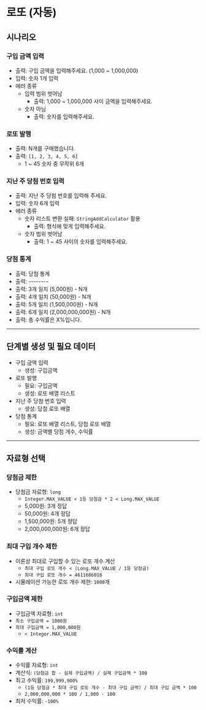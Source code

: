 # 로또 (자동)

## 시나리오

### 구입 금액 입력

- 출력: 구입 금액을 입력해주세요. (1,000 ~ 1,000,000)
- 입력: 숫자 1개 입력
- 에러 종류
  - 입력 범위 벗어남
    - 출력: 1,000 ~ 1,000,000 사이 금액을 입력해주세요.
  - 숫자 아님
    - 출력: 숫자를 입력해주세요.

### 로또 발행

- 출력: N개를 구매했습니다.
- 출력: `[1, 2, 3, 4, 5, 6]`
  - 1 ~ 45 숫자 중 무작위 6개

### 지난 주 당첨 번호 입력

- 출력: 지난 주 당첨 번호를 입력해 주세요.
- 입력: 숫자 6개 입력
- 에러 종류
  - 숫자 리스트 변환 실패: `StringAddCalculator` 활용
    - 출력: 형식에 맞게 입력해주세요.
  - 숫자 범위 벗어남
    - 출력: 1 ~ 45 사이의 숫자를 입력해주세요.

### 당첨 통계

- 출력: 당첨 통계
- 출력: --------
- 출력: 3개 일치 (5,000원) - N개
- 출력: 4개 일치 (50,000원) - N개
- 출력: 5개 일치 (1,500,000원) - N개
- 출력: 6개 일치 (2,000,000,000원) - N개
- 출력: 총 수익률은 X%입니다.

---

## 단계별 생성 및 필요 데이터

- 구입 금액 입력
  - 생성: 구입금액
- 로또 발행
  - 필요: 구입금액
  - 생성: 로또 배열 리스트
- 지난 주 당첨 번호 입력
  - 생성: 당첨 로또 배열
- 당첨 통계
  - 필요: 로또 배열 리스트, 당첨 로또 배열
  - 생성: 금액별 당첨 개수, 수익률

---

## 자료형 선택

### 당첨금 제한

- 당첨금 자료형: `long`
  - `Integer.MAX_VALUE < 1등 당첨금 * 2 < Long.MAX_VALUE`
  - 5,000원: 3개 정답
  - 50,000원: 4개 정답
  - 1,500,000원: 5개 정답
  - 2,000,000,000원: 6개 정답

### 최대 구입 개수 제한

- 이론상 최대로 구입할 수 있는 로또 개수 계산
  - `최대 구입 로또 개수 < (Long.MAX_VALUE / 1등 당첨금)`
  - `최대 구입 로또 개수 = 4611686018`
- 시뮬레이션 가능한 로또 개수 제한: `1000`개

### 구입금액 제한

- 구입금액 자료형: `int`
- `최소 구입금액 = 1000원`
- `최대 구입금액 = 1,000,000원`
  - `< Integer.MAX_VALUE`

### 수익률 계산

- 수익률 자료형: `int`
- 계산식: `(당첨금 합 - 실제 구입금액) / 실제 구입금액 * 100`
- 최고 수익률: `199,999,900%`
  - `(1등 당첨금 * 최대 구입 로또 개수 - 최대 구입 금액) / 최대 구입 금액 * 100`
  - `2,000,000,000 * 100 / 1,000 - 100`
- 최저 수익률: `-100%`
